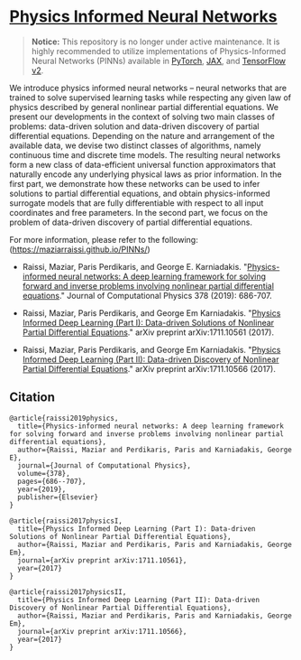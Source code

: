 # [Physics Informed Neural Networks](https://maziarraissi.github.io/PINNs/)

> **Notice:** This repository is no longer under active maintenance. It is highly recommended to utilize implementations of Physics-Informed Neural Networks (PINNs) available in [PyTorch](https://github.com/rezaakb/pinns-torch), [JAX](https://github.com/rezaakb/pinns-jax), and [TensorFlow v2](https://github.com/rezaakb/pinns-tf2).

We introduce physics informed neural networks – neural networks that are trained to solve supervised learning tasks while respecting any given law of physics described by general nonlinear partial differential equations. We present our developments in the context of solving two main classes of problems: data-driven solution and data-driven discovery of partial differential equations. Depending on the nature and arrangement of the available data, we devise two distinct classes of algorithms, namely continuous time and discrete time models. The resulting neural networks form a new class of data-efficient universal function approximators that naturally encode any underlying physical laws as prior information. In the first part, we demonstrate how these networks can be used to infer solutions to partial differential equations, and obtain physics-informed surrogate models that are fully differentiable with respect to all input coordinates and free parameters. In the second part, we focus on the problem of data-driven discovery of partial differential equations.

For more information, please refer to the following: (https://maziarraissi.github.io/PINNs/)

  - Raissi, Maziar, Paris Perdikaris, and George E. Karniadakis. "[Physics-informed neural networks: A deep learning framework for solving forward and inverse problems involving nonlinear partial differential equations](https://www.sciencedirect.com/science/article/pii/S0021999118307125)." Journal of Computational Physics 378 (2019): 686-707.

  - Raissi, Maziar, Paris Perdikaris, and George Em Karniadakis. "[Physics Informed Deep Learning (Part I): Data-driven Solutions of Nonlinear Partial Differential Equations](https://arxiv.org/abs/1711.10561)." arXiv preprint arXiv:1711.10561 (2017).

  - Raissi, Maziar, Paris Perdikaris, and George Em Karniadakis. "[Physics Informed Deep Learning (Part II): Data-driven Discovery of Nonlinear Partial Differential Equations](https://arxiv.org/abs/1711.10566)." arXiv preprint arXiv:1711.10566 (2017).

## Citation

    @article{raissi2019physics,
      title={Physics-informed neural networks: A deep learning framework for solving forward and inverse problems involving nonlinear partial differential equations},
      author={Raissi, Maziar and Perdikaris, Paris and Karniadakis, George E},
      journal={Journal of Computational Physics},
      volume={378},
      pages={686--707},
      year={2019},
      publisher={Elsevier}
    }

    @article{raissi2017physicsI,
      title={Physics Informed Deep Learning (Part I): Data-driven Solutions of Nonlinear Partial Differential Equations},
      author={Raissi, Maziar and Perdikaris, Paris and Karniadakis, George Em},
      journal={arXiv preprint arXiv:1711.10561},
      year={2017}
    }

    @article{raissi2017physicsII,
      title={Physics Informed Deep Learning (Part II): Data-driven Discovery of Nonlinear Partial Differential Equations},
      author={Raissi, Maziar and Perdikaris, Paris and Karniadakis, George Em},
      journal={arXiv preprint arXiv:1711.10566},
      year={2017}
    }
